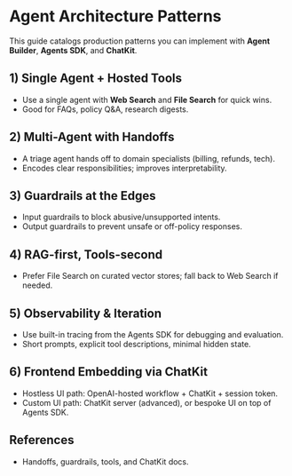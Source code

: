 # Agent Architecture Patterns

This guide catalogs production patterns you can implement with **Agent Builder**, **Agents SDK**, and **ChatKit**.

## 1) Single Agent + Hosted Tools
- Use a single agent with **Web Search** and **File Search** for quick wins.
- Good for FAQs, policy Q&A, research digests.

## 2) Multi-Agent with Handoffs
- A triage agent hands off to domain specialists (billing, refunds, tech).
- Encodes clear responsibilities; improves interpretability.

## 3) Guardrails at the Edges
- Input guardrails to block abusive/unsupported intents.
- Output guardrails to prevent unsafe or off-policy responses.

## 4) RAG-first, Tools-second
- Prefer File Search on curated vector stores; fall back to Web Search if needed.

## 5) Observability & Iteration
- Use built-in tracing from the Agents SDK for debugging and evaluation.
- Short prompts, explicit tool descriptions, minimal hidden state.

## 6) Frontend Embedding via ChatKit
- Hostless UI path: OpenAI-hosted workflow + ChatKit + session token.
- Custom UI path: ChatKit server (advanced), or bespoke UI on top of Agents SDK.

## References
- Handoffs, guardrails, tools, and ChatKit docs.
